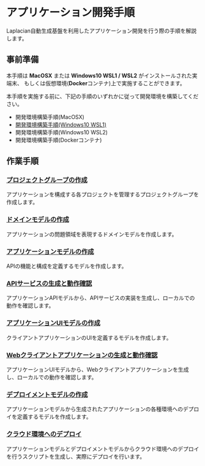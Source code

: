 # アプリケーション開発手順

Laplacian自動生成基盤を利用したアプリケーション開発を行う際の手順を解説します。

## 事前準備

本手順は **MacOSX** または **Windows10 WSL1 / WSL2** がインストールされた実端末、
もしくは仮想環境(**Docker**コンテナ)上で実施することができます。

本手順を実施する前に、下記の手順のいずれかに従って開発環境を構築してください。

- 開発環境構築手順(MacOSX)
- [開発環境構築手順(Windows10 WSL1)](./001_setup_on_wsl1.md)
- 開発環境構築手順(Windows10 WSL2)
- 開発環境構築手順(Dockerコンテナ)

## 作業手順

### [プロジェクトグループの作成](./010_creating_project_group.md)

アプリケーションを構成する各プロジェクトを管理するプロジェクトグループを作成します。

### [ドメインモデルの作成](./020_creating_domain_model.md)

アプリケーションの問題領域を表現するドメインモデルを作成します。

### [アプリケーションモデルの作成](./030_creating_application_model.md)

APIの機能と構成を定義するモデルを作成します。

### [APIサービスの生成と動作確認](./040_generating_and_testing_api_service.md)

アプリケーションAPIモデルから、APIサービスの実装を生成し、ローカルでの動作を確認します。

### [アプリケーションUIモデルの作成](./050_creating_application_ui_model.md)

クライアントアプリケーションのUIを定義するモデルを作成します。

### [Webクライアントアプリケーションの生成と動作確認](./060.md)

アプリケーションUIモデルから、Webクライアントアプリケーションを生成し、ローカルでの動作を確認します。

### [デプロイメントモデルの作成](./070_creating_deployment_model.md)

アプリケーションモデルから生成されたアプリケーションの各種環境へのデプロイを定義するモデルを作成します。

### [クラウド環境へのデプロイ](./080_creating_deployment_model.md)

アプリケーションモデルとデプロイメントモデルからクラウド環境へのデプロイを行うスクリプトを生成し、実際にデプロイを行います。
